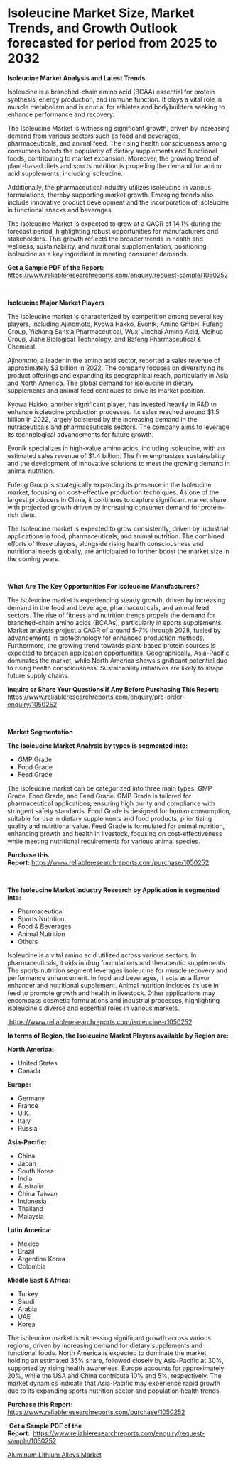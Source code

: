 <p><h1>Isoleucine Market Size, Market Trends, and Growth Outlook forecasted for period from 2025 to 2032</h1></p><p><strong>Isoleucine Market Analysis and Latest Trends</strong></p>
<p><p>Isoleucine is a branched-chain amino acid (BCAA) essential for protein synthesis, energy production, and immune function. It plays a vital role in muscle metabolism and is crucial for athletes and bodybuilders seeking to enhance performance and recovery. </p><p>The Isoleucine Market is witnessing significant growth, driven by increasing demand from various sectors such as food and beverages, pharmaceuticals, and animal feed. The rising health consciousness among consumers boosts the popularity of dietary supplements and functional foods, contributing to market expansion. Moreover, the growing trend of plant-based diets and sports nutrition is propelling the demand for amino acid supplements, including isoleucine.</p><p>Additionally, the pharmaceutical industry utilizes isoleucine in various formulations, thereby supporting market growth. Emerging trends also include innovative product development and the incorporation of isoleucine in functional snacks and beverages. </p><p>The Isoleucine Market is expected to grow at a CAGR of 14.1% during the forecast period, highlighting robust opportunities for manufacturers and stakeholders. This growth reflects the broader trends in health and wellness, sustainability, and nutritional supplementation, positioning isoleucine as a key ingredient in meeting consumer demands.</p></p>
<p><strong>Get a Sample PDF of the Report:&nbsp;</strong> <a href="https://www.reliableresearchreports.com/enquiry/request-sample/1050252?utm_campaign=2111&utm_medium=2&utm_source=Github&utm_content=ia&utm_term=31032025&utm_id=isoleucine">https://www.reliableresearchreports.com/enquiry/request-sample/1050252</a></p>
<p>&nbsp;</p>
<p><strong>Isoleucine Major Market Players</strong></p>
<p><p>The Isoleucine market is characterized by competition among several key players, including Ajinomoto, Kyowa Hakko, Evonik, Amino GmbH, Fufeng Group, Yichang Sanxia Pharmaceutical, Wuxi Jinghai Amino Acid, Meihua Group, Jiahe Biological Technology, and Bafeng Pharmaceutical & Chemical. </p><p>Ajinomoto, a leader in the amino acid sector, reported a sales revenue of approximately $3 billion in 2022. The company focuses on diversifying its product offerings and expanding its geographical reach, particularly in Asia and North America. The global demand for isoleucine in dietary supplements and animal feed continues to drive its market position.</p><p>Kyowa Hakko, another significant player, has invested heavily in R&D to enhance isoleucine production processes. Its sales reached around $1.5 billion in 2022, largely bolstered by the increasing demand in the nutraceuticals and pharmaceuticals sectors. The company aims to leverage its technological advancements for future growth.</p><p>Evonik specializes in high-value amino acids, including isoleucine, with an estimated sales revenue of $1.4 billion. The firm emphasizes sustainability and the development of innovative solutions to meet the growing demand in animal nutrition.</p><p>Fufeng Group is strategically expanding its presence in the Isoleucine market, focusing on cost-effective production techniques. As one of the largest producers in China, it continues to capture significant market share, with projected growth driven by increasing consumer demand for protein-rich diets.</p><p>The Isoleucine market is expected to grow consistently, driven by industrial applications in food, pharmaceuticals, and animal nutrition. The combined efforts of these players, alongside rising health consciousness and nutritional needs globally, are anticipated to further boost the market size in the coming years.</p></p>
<p>&nbsp;</p>
<p><strong>What Are The Key Opportunities For Isoleucine Manufacturers?</strong></p>
<p><p>The isoleucine market is experiencing steady growth, driven by increasing demand in the food and beverage, pharmaceuticals, and animal feed sectors. The rise of fitness and nutrition trends propels the demand for branched-chain amino acids (BCAAs), particularly in sports supplements. Market analysts project a CAGR of around 5-7% through 2028, fueled by advancements in biotechnology for enhanced production methods. Furthermore, the growing trend towards plant-based protein sources is expected to broaden application opportunities. Geographically, Asia-Pacific dominates the market, while North America shows significant potential due to rising health consciousness. Sustainability initiatives are likely to shape future supply chains.</p></p>
<p><strong>Inquire or Share Your Questions If Any Before Purchasing This Report:</strong> <a href="https://www.reliableresearchreports.com/enquiry/pre-order-enquiry/1050252?utm_campaign=2111&utm_medium=2&utm_source=Github&utm_content=ia&utm_term=31032025&utm_id=isoleucine">https://www.reliableresearchreports.com/enquiry/pre-order-enquiry/1050252</a></p>
<p>&nbsp;</p>
<p><strong>Market Segmentation</strong></p>
<p><strong>The Isoleucine Market Analysis by types is segmented into:</strong></p>
<p><ul><li>GMP Grade</li><li>Food Grade</li><li>Feed Grade</li></ul></p>
<p><p>The isoleucine market can be categorized into three main types: GMP Grade, Food Grade, and Feed Grade. GMP Grade is tailored for pharmaceutical applications, ensuring high purity and compliance with stringent safety standards. Food Grade is designed for human consumption, suitable for use in dietary supplements and food products, prioritizing quality and nutritional value. Feed Grade is formulated for animal nutrition, enhancing growth and health in livestock, focusing on cost-effectiveness while meeting nutritional requirements for various animal species.</p></p>
<p><strong>Purchase this Report:&nbsp;</strong><a href="https://www.reliableresearchreports.com/purchase/1050252?utm_campaign=2111&utm_medium=2&utm_source=Github&utm_content=ia&utm_term=31032025&utm_id=isoleucine">https://www.reliableresearchreports.com/purchase/1050252</a></p>
<p>&nbsp;</p>
<p><strong>The Isoleucine Market Industry Research by Application is segmented into:</strong></p>
<p><ul><li>Pharmaceutical</li><li>Sports Nutrition</li><li>Food & Beverages</li><li>Animal Nutrition</li><li>Others</li></ul></p>
<p><p>Isoleucine is a vital amino acid utilized across various sectors. In pharmaceuticals, it aids in drug formulations and therapeutic supplements. The sports nutrition segment leverages isoleucine for muscle recovery and performance enhancement. In food and beverages, it acts as a flavor enhancer and nutritional supplement. Animal nutrition includes its use in feed to promote growth and health in livestock. Other applications may encompass cosmetic formulations and industrial processes, highlighting isoleucine's diverse and essential roles in various markets.</p></p>
<p><a href="https://www.reliableresearchreports.com/isoleucine-r1050252?utm_campaign=2111&utm_medium=2&utm_source=Github&utm_content=ia&utm_term=31032025&utm_id=isoleucine">&nbsp;https://www.reliableresearchreports.com/isoleucine-r1050252</a></p>
<p><strong>In terms of Region, the Isoleucine Market Players available by Region are:</strong></p>
<p>
    <p> <strong> North America: </strong>
        <ul>
            <li>United States</li>
            <li>Canada</li>
        </ul>
        </p> 
    <p> <strong> Europe: </strong>
        <ul>
            <li>Germany</li>
            <li>France</li>
            <li>U.K.</li>
            <li>Italy</li>
            <li>Russia</li>
        </ul>
        </p> 
    <p> <strong> Asia-Pacific: </strong>
        <ul>
            <li>China</li>
            <li>Japan</li>
            <li>South Korea</li>
            <li>India</li>
            <li>Australia</li>
            <li>China Taiwan</li>
            <li>Indonesia</li>
            <li>Thailand</li>
            <li>Malaysia</li>
        </ul>
        </p> 
    <p> <strong> Latin America: </strong>
        <ul>
            <li>Mexico</li>
            <li>Brazil</li>
            <li>Argentina Korea</li>
            <li>Colombia</li>
        </ul>
        </p> 
    <p> <strong> Middle East & Africa: </strong>
        <ul>
            <li>Turkey</li>
            <li>Saudi</li>
            <li>Arabia</li>
            <li>UAE</li>
            <li>Korea</li>
        </ul>
    </p>
    </p>
<p><p>The isoleucine market is witnessing significant growth across various regions, driven by increasing demand for dietary supplements and functional foods. North America is expected to dominate the market, holding an estimated 35% share, followed closely by Asia-Pacific at 30%, supported by rising health awareness. Europe accounts for approximately 20%, while the USA and China contribute 10% and 5%, respectively. The market dynamics indicate that Asia-Pacific may experience rapid growth due to its expanding sports nutrition sector and population health trends.</p></p>
<p><strong>Purchase this Report: </strong><a href="https://www.reliableresearchreports.com/purchase/1050252?utm_campaign=2111&utm_medium=2&utm_source=Github&utm_content=ia&utm_term=31032025&utm_id=isoleucine">https://www.reliableresearchreports.com/purchase/1050252</a></p>
<p>&nbsp;<strong>Get a Sample PDF of the Report:&nbsp;&nbsp;</strong><a href="https://www.reliableresearchreports.com/enquiry/request-sample/1050252?utm_campaign=2111&utm_medium=2&utm_source=Github&utm_content=ia&utm_term=31032025&utm_id=isoleucine">https://www.reliableresearchreports.com/enquiry/request-sample/1050252</a></p>
<p><strong></strong></p>
<p><p><a href="https://github.com/aslinalirey9/Market-Research-Report-List-1/blob/main/aluminum-lithium-alloys-market.md?utm_campaign=2111&utm_medium=2&utm_source=Github&utm_content=ia&utm_term=31032025&utm_id=isoleucine">Aluminum Lithium Alloys Market</a></p></p>